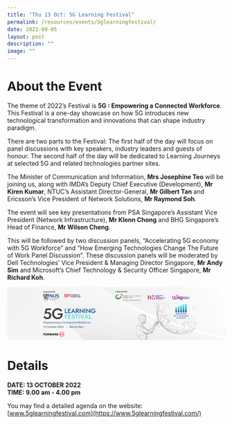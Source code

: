 ```yaml
---
title: "Thu 13 Oct: 5G Learning Festival"
permalink: /resources/events/5glearningfestival/
date: 2022-09-05
layout: post
description: ""
image: ""
---
```

# About the Event

The theme of 2022’s Festival is **5G : Empowering a Connected  Workforce**. This Festival is a one-day showcase on how 5G introduces new technological transformation and innovations that can shape industry paradigm. 

There are two parts to the Festival: The first half of the day will focus on panel discussions with key speakers, industry leaders and guests of honour. The second half of the day will be dedicated to Learning Journeys at selected 5G and related technologies partner sites.

The Minister of Communication and Information, **Mrs Josephine Teo** will be joining us, along with IMDA’s Deputy Chief Executive (Development), **Mr Kiren Kumar**, NTUC’s Assistant Director-General, **Mr Gilbert Tan** and Ericsson’s Vice President of Network Solutions, **Mr Raymond Soh**. 

The event will see key presentations from PSA Singapore’s Assistant Vice President (Network Infrastructure), **Mr Klenn Chong** and BHG Singapore’s Head of Finance, **Mr Wilson Cheng**. 

This will be followed by two discussion panels, “Accelerating 5G economy with 5G Workforce” and “How Emerging Technologies Change The Future of Work Panel Discussion”. These discussion panels will be moderated by Dell Technologies’  Vice President & Managing Director Singapore, **Mr Andy Sim** and Microsoft’s Chief Technology & Security Officer Singapore, **Mr Richard Koh**.

![5GLF 2022 image](/images/events/5GLF/5G%20Website%20Header-S.png)
# Details
**DATE: 13 OCTOBER 2022** <br> 
**TIME: 9.00 am - 4.00 pm** <br> 

You may find a detailed agenda on the website: [www.5glearningfestival.com](https://www.5glearningfestival.com/)

